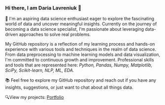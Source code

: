 ### Hi there, I am Daria Lavreniuk 👋


<!--
**DariaLavrenuik/DariaLavrenuik** is a ✨ _special_ ✨ repository because its `README.md` (this file) appears on your GitHub profile.

Here are some ideas to get you started:

- 🔭 I’m currently working on ...
- 🌱 I’m currently learning ...
- 👯 I’m looking to collaborate on ...
- 🤔 I’m looking for help with ...
- 💬 Ask me about ...
- 📫 How to reach me: ...
- 😄 Pronouns: ...
- ⚡ Fun fact: ...
-->
🌱 I'm an aspiring data science enthusiast eager to explore the fascinating world of data and uncover meaningful insights. Currently on the journey of becoming a data science specialist, I'm passionate about leveraging data-driven approaches to solve real problems.

My GitHub repository is a reflection of my learning process and hands-on experience with various tools and techniques in the realm of data science. From data preprocessing to machine learning models and data visualization, I'm committed to continuous growth and improvement. Professional skills and tools that are represented here: *Python, Pandas, Numpy, Matplotlib, SciPy, Scikit-learn, NLP, ML, EDA.*

📚 Feel free to explore my GitHub repository and reach out if you have any insights, suggestions, or just want to chat about all things data. 

🔍View my projects: [Portfolio](https://github.com/DariaLavrenuik/Portfolio)
